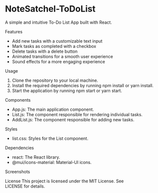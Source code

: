 # NoteSatchel-ToDoList
A simple and intuitive To-Do List App built with React.

Features
- Add new tasks with a customizable text input
- Mark tasks as completed with a checkbox
- Delete tasks with a delete button
- Animated transitions for a smooth user experience
- Sound effects for a more engaging experience

Usage
1. Clone the repository to your local machine.
2. Install the required dependencies by running npm install or yarn install.
3. Start the application by running npm start or yarn start.

Components
- App.js: The main application component.
- List.js: The component responsible for rendering individual tasks.
- AddList.js: The component responsible for adding new tasks.

Styles
- list.css: Styles for the List component.

Dependencies
- react: The React library.
- @mui/icons-material: Material-UI icons.

Screenshots


License
This project is licensed under the MIT License. See LICENSE for details.

